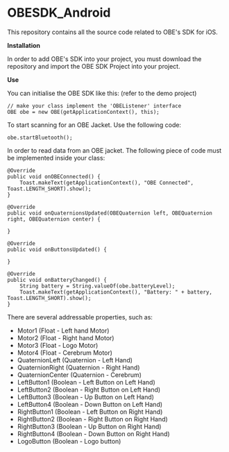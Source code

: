 # OBESDK_Android

This repository contains all the source code related to OBE's SDK for iOS.

**Installation**

In order to add OBE's SDK into your project, you must download the repository and import the OBE SDK Project into your project.

**Use**

You can initialise the OBE SDK like this: (refer to the demo project)

	// make your class implement the 'OBEListener' interface
	OBE obe = new OBE(getApplicationContext(), this);
	
To start scanning for an OBE Jacket. Use the following code:

	obe.startBluetooth();
	
In order to read data from an OBE jacket. The following piece of code must be implemented inside your class:

	@Override
    public void onOBEConnected() {
        Toast.makeText(getApplicationContext(), "OBE Connected", Toast.LENGTH_SHORT).show();
    }

    @Override
    public void onQuaternionsUpdated(OBEQuaternion left, OBEQuaternion right, OBEQuaternion center) {

    }

    @Override
    public void onButtonsUpdated() {

    }

    @Override
    public void onBatteryChanged() {
        String battery = String.valueOf(obe.batteryLevel);
        Toast.makeText(getApplicationContext(), "Battery: " + battery, Toast.LENGTH_SHORT).show();
    }
	
There are several addressable properties, such as:

* Motor1 (Float - Left hand Motor)
* Motor2 (Float - Right hand Motor)
* Motor3 (Float - Logo Motor)
* Motor4 (Float - Cerebrum Motor)
* QuaternionLeft (Quaternion - Left Hand)
* QuaternionRight (Quaternion - Right Hand)
* QuaternionCenter (Quaternion - Cerebrum)
* LeftButton1 (Boolean - Left Button on Left Hand)
* LeftButton2 (Boolean - Right Button on Left Hand)
* LeftButton3 (Boolean - Up Button on Left Hand)
* LeftButton4 (Boolean - Down Button on Left Hand)
* RightButton1 (Boolean - Left Button on Right Hand)
* RightButton2 (Boolean - Right Button on Right Hand)
* RightButton3 (Boolean - Up Button on Right Hand)
* RightButton4 (Boolean - Down Button on Right Hand)
* LogoButton (Boolean - Logo button)